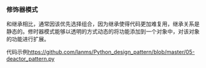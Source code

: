 ### 修饰器模式

和继承相比，通常因该优先选择组合，因为继承使得代码更加难复用，继承关系是静态的。修时器模式能够以透明的方式动态的将功能添加到一个对象中，对该对象的功能进行扩展。



代码示例<https://github.com/lanms/Python_design_pattern/blob/master/05-deactor_pattern.py>